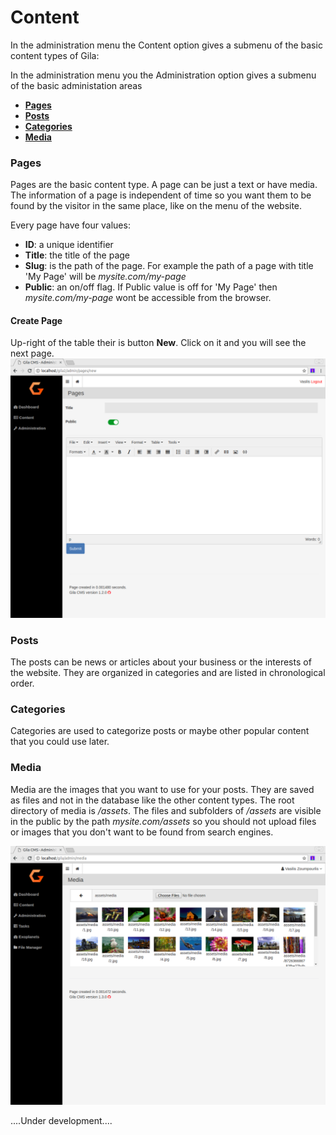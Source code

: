 
# Content

In the administration menu the Content option gives a submenu of the basic content types of Gila:

In the administration menu you the Administration option gives a submenu of the basic administation areas

- [**Pages**](#pages)
- [**Posts**](#posts)
- [**Categories**](#categories)
- [**Media**](#media)


### Pages

Pages are the basic content type. A page can be just a text or have media. The information of a page is independent of time so you want them to be found by the visitor in the same place, like on the menu of the website.

Every page have four values:
- **ID**: a unique identifier
- **Title**: the title of the page
- **Slug**: is the path of the page. For example the path of a page with title 'My Page' will be *mysite.com/my-page*
- **Public**: an on/off flag. If Public value is off for 'My Page' then *mysite.com/my-page* wont be accessible from the browser.

#### Create Page

Up-right of the table their is button **New**. Click on it and you will see the next page.
![alt text](assets/new-page.png)

### Posts

The posts can be news or articles about your business or the interests of the website. They are organized in categories and are listed in chronological order.


### Categories

Categories are used to categorize posts or maybe other popular content that you could use later.


### Media

Media are the images that you want to use for your posts. They are saved as files and not in the database like the other content types. The root directory of media is */assets*. The files and subfolders of */assets* are visible in the public by the path *mysite.com/assets* so you should not upload files or images that you don't want to be found from search engines.

![alt text](assets/media.png)

....Under development....
